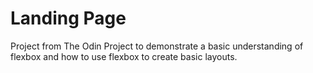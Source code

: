 # Landing Page

Project from The Odin Project to demonstrate a basic understanding of flexbox and how to use flexbox to create basic layouts.
